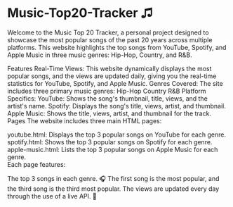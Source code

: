 # Music-Top20-Tracker ♫

Welcome to the Music Top 20 Tracker, a personal project designed to showcase the most popular songs of the past 20 years across multiple platforms. This website highlights the top songs from YouTube, Spotify, and Apple Music in three music genres: Hip-Hop, Country, and R&B.

Features
Real-Time Views: This website dynamically displays the most popular songs, and the views are updated daily, giving you the real-time statistics for YouTube, Spotify, and Apple Music.
Genres Covered: The site includes three primary music genres:
Hip-Hop
Country
R&B
Platform Specifics:
YouTube: Shows the song's thumbnail, title, views, and the artist's name.
Spotify: Displays the song's title, views, artist, and thumbnail.
Apple Music: Shows the title, views, artist, and thumbnail for the track.
Pages
The website includes three main HTML pages:

youtube.html: Displays the top 3 popular songs on YouTube for each genre. <br>
spotify.html: Shows the top 3 popular songs on Spotify for each genre. <br>
apple-music.html: Lists the top 3 popular songs on Apple Music for each genre. <br>
Each page features: <br>

The top 3 songs in each genre. 🎧
The first song is the most popular, and the third song is the third most popular.
The views are updated every day through the use of a live API. 🎸
